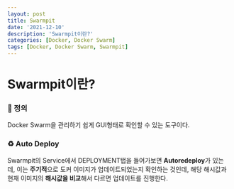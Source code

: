 ```yaml
---
layout: post
title: Swarmpit
date: '2021-12-10'
description: 'Swarmpit이란?'
categories: [Docker, Docker Swarm]
tags: [Docker, Docker Swarm, Swarmpit]
---
```

# Swarmpit이란?

### 📌 정의

Docker Swarm을 관리하기 쉽게 GUI형태로 확인할 수 있는 도구이다.

### ♻ Auto Deploy

Swarmpit의 Service에서 DEPLOYMENT탭을 들어가보면 **Autoredeploy**가 있는데, 이는 **주기적**으로 도커 이미지가 업데이트되었는지 확인하는 것인데, 해당 해시값과 현재 이미지의 **해시값을 비교**해서 다르면 업데이트를 진행한다.